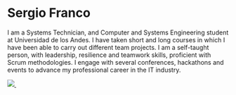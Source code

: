 # Sergio Franco

I am a Systems Technician, and Computer and Systems Engineering student at Universidad de los Andes. I have taken short and long courses in which I have been able to carry out different team projects. I am a self-taught person, with leadership, resilience and teamwork skills, proficient with Scrum methodologies. I engage with several conferences, hackathons and events to advance my professional career in the IT industry.

<p align="left">
  <a href="https://www.linkedin.com/in/sergi0-franc0/">
    <img src="https://img.shields.io/badge/LinkedIn-%230077B5.svg?logo=linkedin&logoColor=white" />
  </a>
  <a href="mailto:sergiofranco11evidencias@gmail.com">
    <img src"=https://img.shields.io/badge/Mail-white?logo=gmail&style=for-the-badge"/>
  </a>
</p>
